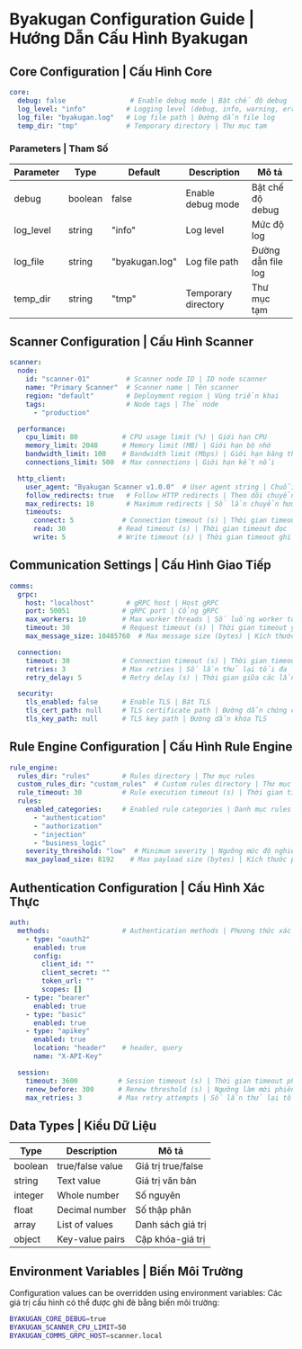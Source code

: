# Byakugan Configuration Guide | Hướng Dẫn Cấu Hình Byakugan

## Core Configuration | Cấu Hình Core

```yaml
core:
  debug: false                # Enable debug mode | Bật chế độ debug
  log_level: "info"          # Logging level (debug, info, warning, error) | Mức độ log
  log_file: "byakugan.log"   # Log file path | Đường dẫn file log
  temp_dir: "tmp"            # Temporary directory | Thư mục tạm
```

### Parameters | Tham Số
| Parameter | Type | Default | Description | Mô tả |
|-----------|------|---------|-------------|--------|
| debug | boolean | false | Enable debug mode | Bật chế độ debug |
| log_level | string | "info" | Log level | Mức độ log |
| log_file | string | "byakugan.log" | Log file path | Đường dẫn file log |
| temp_dir | string | "tmp" | Temporary directory | Thư mục tạm |

## Scanner Configuration | Cấu Hình Scanner

```yaml
scanner:
  node:
    id: "scanner-01"         # Scanner node ID | ID node scanner
    name: "Primary Scanner"  # Scanner name | Tên scanner
    region: "default"        # Deployment region | Vùng triển khai
    tags:                    # Node tags | Thẻ node
      - "production"

  performance:
    cpu_limit: 80           # CPU usage limit (%) | Giới hạn CPU
    memory_limit: 2048      # Memory limit (MB) | Giới hạn bộ nhớ
    bandwidth_limit: 100    # Bandwidth limit (Mbps) | Giới hạn băng thông
    connections_limit: 500  # Max connections | Giới hạn kết nối

  http_client:
    user_agent: "Byakugan Scanner v1.0.0"  # User agent string | Chuỗi user agent
    follow_redirects: true   # Follow HTTP redirects | Theo dõi chuyển hướng HTTP
    max_redirects: 10        # Maximum redirects | Số lần chuyển hướng tối đa
    timeouts:
      connect: 5            # Connection timeout (s) | Thời gian timeout kết nối
      read: 30             # Read timeout (s) | Thời gian timeout đọc
      write: 5             # Write timeout (s) | Thời gian timeout ghi
```

## Communication Settings | Cấu Hình Giao Tiếp

```yaml
comms:
  grpc:
    host: "localhost"        # gRPC host | Host gRPC
    port: 50051             # gRPC port | Cổng gRPC
    max_workers: 10         # Max worker threads | Số luồng worker tối đa
    timeout: 30             # Request timeout (s) | Thời gian timeout yêu cầu
    max_message_size: 10485760  # Max message size (bytes) | Kích thước message tối đa

  connection:
    timeout: 30             # Connection timeout (s) | Thời gian timeout kết nối
    retries: 3              # Max retries | Số lần thử lại tối đa
    retry_delay: 5          # Retry delay (s) | Thời gian giữa các lần thử lại

  security:
    tls_enabled: false      # Enable TLS | Bật TLS
    tls_cert_path: null     # TLS certificate path | Đường dẫn chứng chỉ TLS
    tls_key_path: null      # TLS key path | Đường dẫn khóa TLS
```

## Rule Engine Configuration | Cấu Hình Rule Engine

```yaml
rule_engine:
  rules_dir: "rules"        # Rules directory | Thư mục rules
  custom_rules_dir: "custom_rules"  # Custom rules directory | Thư mục rules tùy chỉnh
  rule_timeout: 30          # Rule execution timeout (s) | Thời gian timeout thực thi rule
  rules:
    enabled_categories:     # Enabled rule categories | Danh mục rules được bật
      - "authentication"
      - "authorization"
      - "injection"
      - "business_logic"
    severity_threshold: "low"  # Minimum severity | Ngưỡng mức độ nghiêm trọng
    max_payload_size: 8192    # Max payload size (bytes) | Kích thước payload tối đa
```

## Authentication Configuration | Cấu Hình Xác Thực

```yaml
auth:
  methods:                  # Authentication methods | Phương thức xác thực
    - type: "oauth2"
      enabled: true
      config:
        client_id: ""
        client_secret: ""
        token_url: ""
        scopes: []
    - type: "bearer"
      enabled: true
    - type: "basic"
      enabled: true
    - type: "apikey"
      enabled: true
      location: "header"    # header, query
      name: "X-API-Key"

  session:
    timeout: 3600          # Session timeout (s) | Thời gian timeout phiên
    renew_before: 300      # Renew threshold (s) | Ngưỡng làm mới phiên
    max_retries: 3         # Max retry attempts | Số lần thử lại tối đa
```

## Data Types | Kiểu Dữ Liệu

| Type | Description | Mô tả |
|------|-------------|--------|
| boolean | true/false value | Giá trị true/false |
| string | Text value | Giá trị văn bản |
| integer | Whole number | Số nguyên |
| float | Decimal number | Số thập phân |
| array | List of values | Danh sách giá trị |
| object | Key-value pairs | Cặp khóa-giá trị |

## Environment Variables | Biến Môi Trường

Configuration values can be overridden using environment variables:
Các giá trị cấu hình có thể được ghi đè bằng biến môi trường:

```bash
BYAKUGAN_CORE_DEBUG=true
BYAKUGAN_SCANNER_CPU_LIMIT=50
BYAKUGAN_COMMS_GRPC_HOST=scanner.local
```